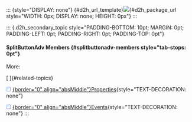 ::: {style="DISPLAY: none"}
[](ms-xhelp:///?Id=d2h_url_template){#d2h_url_template}![](!package_url!){#d2h_package_url style="WIDTH: 0px; DISPLAY: none; HEIGHT: 0px"}
:::

::: {.d2h_secondary_topic style="PADDING-BOTTOM: 10pt; MARGIN: 0pt; PADDING-LEFT: 0pt; PADDING-RIGHT: 0pt; PADDING-TOP: 0pt"}
#### SplitButtonAdv Members {#splitbuttonadv-members style="tab-stops: 0pt"}

More:

[ ]{#related-topics}

[![](button.gif){border="0" align="absMiddle"}Properties](ms-xhelp:///?Id=3184676b-0a9a-4a72-aacc-f233d48bcc4f){style="TEXT-DECORATION: none"}

[![](button.gif){border="0" align="absMiddle"}Events](ms-xhelp:///?Id=86c55102-f1ee-4814-a57b-6a57c0a650d9){style="TEXT-DECORATION: none"}
:::

